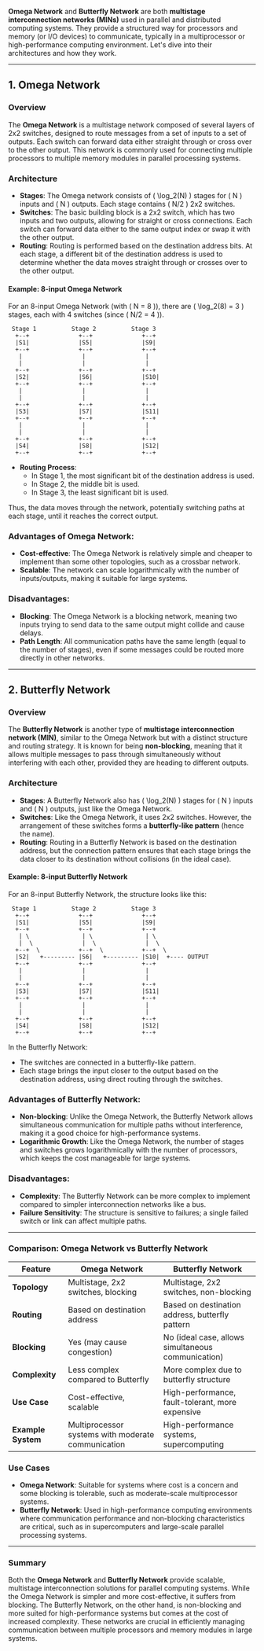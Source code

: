 **Omega Network** and **Butterfly Network** are both **multistage interconnection networks (MINs)** used in parallel and distributed computing systems. They provide a structured way for processors and memory (or I/O devices) to communicate, typically in a multiprocessor or high-performance computing environment. Let's dive into their architectures and how they work.

---

## **1. Omega Network**

### **Overview**
The **Omega Network** is a multistage network composed of several layers of 2x2 switches, designed to route messages from a set of inputs to a set of outputs. Each switch can forward data either straight through or cross over to the other output. This network is commonly used for connecting multiple processors to multiple memory modules in parallel processing systems.

### **Architecture**

- **Stages**: The Omega network consists of \( \log_2(N) \) stages for \( N \) inputs and \( N \) outputs. Each stage contains \( N/2 \) 2x2 switches.
- **Switches**: The basic building block is a 2x2 switch, which has two inputs and two outputs, allowing for straight or cross connections. Each switch can forward data either to the same output index or swap it with the other output.
- **Routing**: Routing is performed based on the destination address bits. At each stage, a different bit of the destination address is used to determine whether the data moves straight through or crosses over to the other output.
  
#### **Example: 8-input Omega Network**

For an 8-input Omega Network (with \( N = 8 \)), there are \( \log_2(8) = 3 \) stages, each with 4 switches (since \( N/2 = 4 \)).

```
 Stage 1          Stage 2          Stage 3
  +--+              +--+              +--+
  |S1|              |S5|              |S9| 
  +--+              +--+              +--+
   |                 |                 |
   |                 |                 |
  +--+              +--+              +--+
  |S2|              |S6|              |S10|
  +--+              +--+              +--+
   |                 |                 |
   |                 |                 |
  +--+              +--+              +--+
  |S3|              |S7|              |S11|
  +--+              +--+              +--+
   |                 |                 |
   |                 |                 |
  +--+              +--+              +--+
  |S4|              |S8|              |S12|
  +--+              +--+              +--+
```

- **Routing Process**:
  - In Stage 1, the most significant bit of the destination address is used.
  - In Stage 2, the middle bit is used.
  - In Stage 3, the least significant bit is used.
  
Thus, the data moves through the network, potentially switching paths at each stage, until it reaches the correct output.

### **Advantages of Omega Network**:
- **Cost-effective**: The Omega Network is relatively simple and cheaper to implement than some other topologies, such as a crossbar network.
- **Scalable**: The network can scale logarithmically with the number of inputs/outputs, making it suitable for large systems.
  
### **Disadvantages**:
- **Blocking**: The Omega Network is a blocking network, meaning two inputs trying to send data to the same output might collide and cause delays.
- **Path Length**: All communication paths have the same length (equal to the number of stages), even if some messages could be routed more directly in other networks.

---

## **2. Butterfly Network**

### **Overview**
The **Butterfly Network** is another type of **multistage interconnection network (MIN)**, similar to the Omega Network but with a distinct structure and routing strategy. It is known for being **non-blocking**, meaning that it allows multiple messages to pass through simultaneously without interfering with each other, provided they are heading to different outputs.

### **Architecture**

- **Stages**: A Butterfly Network also has \( \log_2(N) \) stages for \( N \) inputs and \( N \) outputs, just like the Omega Network.
- **Switches**: Like the Omega Network, it uses 2x2 switches. However, the arrangement of these switches forms a **butterfly-like pattern** (hence the name).
- **Routing**: Routing in a Butterfly Network is based on the destination address, but the connection pattern ensures that each stage brings the data closer to its destination without collisions (in the ideal case).

#### **Example: 8-input Butterfly Network**

For an 8-input Butterfly Network, the structure looks like this:

```
 Stage 1          Stage 2          Stage 3
  +--+              +--+              +--+
  |S1|              |S5|              |S9| 
  +--+              +--+              +--+
   | \               | \               | \
   |  \              |  \              |  \
  +--+  \           +--+  \           +--+  \
  |S2|   +--------- |S6|   +--------- |S10|  +---- OUTPUT
  +--+              +--+              +--+
   |                 |                 |
   |                 |                 |
  +--+              +--+              +--+
  |S3|              |S7|              |S11|
  +--+              +--+              +--+
   |                 |                 |
   |                 |                 |
  +--+              +--+              +--+
  |S4|              |S8|              |S12|
  +--+              +--+              +--+
```

In the Butterfly Network:
- The switches are connected in a butterfly-like pattern.
- Each stage brings the input closer to the output based on the destination address, using direct routing through the switches.

### **Advantages of Butterfly Network**:
- **Non-blocking**: Unlike the Omega Network, the Butterfly Network allows simultaneous communication for multiple paths without interference, making it a good choice for high-performance systems.
- **Logarithmic Growth**: Like the Omega Network, the number of stages and switches grows logarithmically with the number of processors, which keeps the cost manageable for large systems.
  
### **Disadvantages**:
- **Complexity**: The Butterfly Network can be more complex to implement compared to simpler interconnection networks like a bus.
- **Failure Sensitivity**: The structure is sensitive to failures; a single failed switch or link can affect multiple paths.

---

### **Comparison: Omega Network vs Butterfly Network**

| **Feature**            | **Omega Network**                               | **Butterfly Network**                             |
|------------------------|-------------------------------------------------|--------------------------------------------------|
| **Topology**            | Multistage, 2x2 switches, blocking              | Multistage, 2x2 switches, non-blocking           |
| **Routing**            | Based on destination address                    | Based on destination address, butterfly pattern  |
| **Blocking**            | Yes (may cause congestion)                     | No (ideal case, allows simultaneous communication) |
| **Complexity**          | Less complex compared to Butterfly              | More complex due to butterfly structure          |
| **Use Case**            | Cost-effective, scalable                       | High-performance, fault-tolerant, more expensive |
| **Example System**      | Multiprocessor systems with moderate communication | High-performance systems, supercomputing         |

### **Use Cases**

- **Omega Network**: Suitable for systems where cost is a concern and some blocking is tolerable, such as moderate-scale multiprocessor systems.
- **Butterfly Network**: Used in high-performance computing environments where communication performance and non-blocking characteristics are critical, such as in supercomputers and large-scale parallel processing systems.

---

### **Summary**
Both the **Omega Network** and **Butterfly Network** provide scalable, multistage interconnection solutions for parallel computing systems. While the Omega Network is simpler and more cost-effective, it suffers from blocking. The Butterfly Network, on the other hand, is non-blocking and more suited for high-performance systems but comes at the cost of increased complexity. These networks are crucial in efficiently managing communication between multiple processors and memory modules in large systems.
